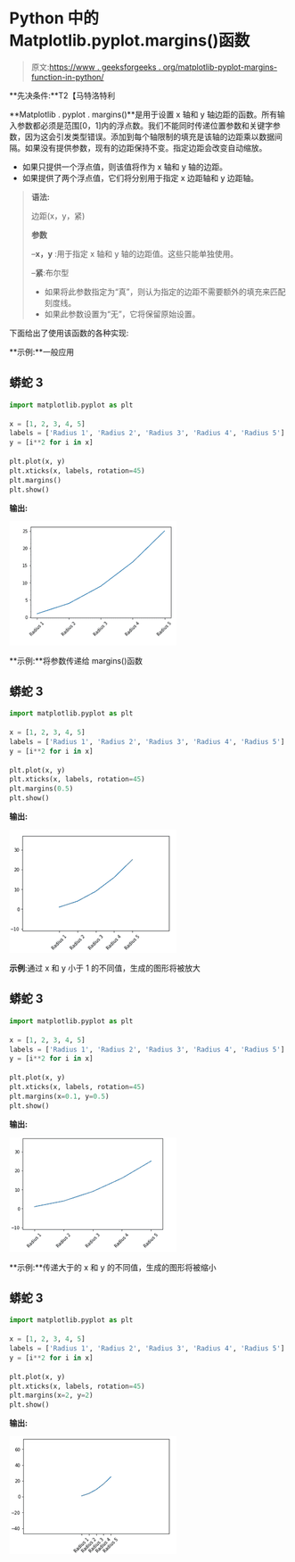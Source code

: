# Python 中的 Matplotlib.pyplot.margins()函数

> 原文:[https://www . geeksforgeeks . org/matplotlib-pyplot-margins-function-in-python/](https://www.geeksforgeeks.org/matplotlib-pyplot-margins-function-in-python/)

**先决条件:**T2【马特洛特利

**Matplotlib . pyplot . margins()**是用于设置 x 轴和 y 轴边距的函数。所有输入参数都必须是范围[0，1]内的浮点数。我们不能同时传递位置参数和关键字参数，因为这会引发类型错误。添加到每个轴限制的填充是该轴的边距乘以数据间隔。如果没有提供参数，现有的边距保持不变。指定边距会改变自动缩放。

*   如果只提供一个浮点值，则该值将作为 x 轴和 y 轴的边距。
*   如果提供了两个浮点值，它们将分别用于指定 x 边距轴和 y 边距轴。

> **语法:**
> 
> 边距(x，y，紧)
> 
> **参数**
> 
> –**x，y** :用于指定 x 轴和 y 轴的边距值。这些只能单独使用。
> 
> –**紧**:布尔型
> 
> *   如果将此参数指定为“真”，则认为指定的边距不需要额外的填充来匹配刻度线。
> *   如果此参数设置为“无”，它将保留原始设置。

下面给出了使用该函数的各种实现:

**示例:**一般应用

## 蟒蛇 3

```py
import matplotlib.pyplot as plt

x = [1, 2, 3, 4, 5]
labels = ['Radius 1', 'Radius 2', 'Radius 3', 'Radius 4', 'Radius 5']
y = [i**2 for i in x]

plt.plot(x, y)
plt.xticks(x, labels, rotation=45)
plt.margins()
plt.show()
```

**输出:**

![](img/a6e1a41fdee33764be9620e542dbab6b.png)

**示例:**将参数传递给 margins()函数

## 蟒蛇 3

```py
import matplotlib.pyplot as plt

x = [1, 2, 3, 4, 5]
labels = ['Radius 1', 'Radius 2', 'Radius 3', 'Radius 4', 'Radius 5']
y = [i**2 for i in x]

plt.plot(x, y)
plt.xticks(x, labels, rotation=45)
plt.margins(0.5)
plt.show()
```

**输出:**

![](img/74ec24cae8af6d354905782ba7b0f04b.png)

**示例**:通过 x 和 y 小于 1 的不同值，生成的图形将被放大

## 蟒蛇 3

```py
import matplotlib.pyplot as plt

x = [1, 2, 3, 4, 5]
labels = ['Radius 1', 'Radius 2', 'Radius 3', 'Radius 4', 'Radius 5']
y = [i**2 for i in x]

plt.plot(x, y)
plt.xticks(x, labels, rotation=45)
plt.margins(x=0.1, y=0.5)
plt.show()
```

**输出:**

![](img/d0766e8232245288045863fa59fe292f.png)

**示例:**传递大于的 x 和 y 的不同值，生成的图形将被缩小

## 蟒蛇 3

```py
import matplotlib.pyplot as plt

x = [1, 2, 3, 4, 5]
labels = ['Radius 1', 'Radius 2', 'Radius 3', 'Radius 4', 'Radius 5']
y = [i**2 for i in x]

plt.plot(x, y)
plt.xticks(x, labels, rotation=45)
plt.margins(x=2, y=2)
plt.show()
```

**输出:**

![](img/fc7b41f02d7c38b25db91a69521c15bc.png)